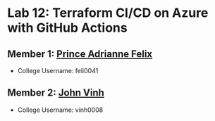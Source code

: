 # Lab 12: Terraform CI/CD on Azure with GitHub Actions

## Member 1: [Prince Adrianne Felix](https://github.com/princefelix-23)

- College Username: feli0041

## Member 2: [John Vinh](https://github.com/johnvinh)

- College Username: vinh0008
